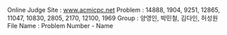 Online Judge Site : www.acmicpc.net
Problem : 14888, 1904, 9251, 12865, 11047, 10830, 2805, 2170, 12100, 1969
Group : 양영인, 박민철, 김다인, 허성원
File Name : Problem Number - Name
